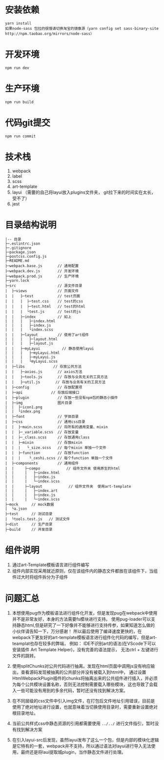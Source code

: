 <!--
 * @name: 文件
 * @Author: Haojin Sun
 * @Date: 2020-01-23 12:53:04
 * @LastEditors  : Haojin Sun
 * @LastEditTime : 2020-01-30 14:07:19
 -->
# 安装依赖
```
yarn install
如果node-sass 包拉的很慢请切换淘宝的镜像源（yarn config set sass-binary-site http://npm.taobao.org/mirrors/node-sass）
``` 
# 开发环境
```
npm run dev
```
# 生产环境
```
npm run build
```
# 代码git提交
```
npm run commit
```
# 技术栈
1. webpack
2. label
3. scss
4. art-template
5. layui   （需要的自己将layui放入plugins文件夹， git拉下来的时间实在太长，受不了）
6. jest

# 目录结构说明
```
|-- 目录
├─.eslintrc.json        
├─.gitignore            
├─package.json
├─postcss.config.js
├─README.md
├─webpack.base.js       // 通用配置
├─webpack.dev.js        // 开发环境
├─webpack.prod.js       // 生产环境
├─yarn.lock
├─src                   // 源文件目录
|  ├─views              // 页面文件
|  |   ├─test           // test页面
|  |   |  ├─test.css    // test的css
|  |   |  ├─test.html   // test的html
|  |   |  └test.js      // test的js
|  |   ├─index          // 如上
|  |   |   ├─index.html
|  |   |   ├─index.js
|  |   |   └index.scss
|  |   ├─layout         // 使用了art组件
|  |   |   ├─layout.html
|  |   |   ├─layout.js
|  |   ├─myLayui          // 静态使用layui
|  |   |   ├─myLayui.html
|  |   |   ├─myLayui.js
|  |   |   └myLayui.scss
|  ├─libs             // 存放公共方法
|  |   ├─axios.js       // axios方法
|  |   ├─tools.js       // 存放与业务无关的工具方法
|  |   ├─util.js       // 存放与业务有关的工具方法
|  ├─config             // 存放配置项
|  ├─api             // 存放后端接口
|  ├─plugin             // 存放一些没有npm包的静态小插件
|  ├─img                图片目录
|  |  ├─icon1.png       
|  |  └index.png
|  ├─font               // 字体目录
|  ├─css                // 通用css目录
|  |  ├─main.scss       // 将所有的通用变量、mixin
|  |  ├─_variable.scss  // 存放变量
|  |  ├─_class.scss     // 存放通用class
|  |  ├─mixin           // 存放mixin
|  |  |   └_size.scss   // 每个mixin 单独一个文件
|  |  ├─function        // 存放function
|  |  |    └_ceshi.scss // 每个function 单独一个文件
|  ├─components         // 通用组件
|  |     ├─compo            // 组件文件夹 使用原生的html
|  |     |   ├─index.html
|  |     |   ├─index.js
|  |     |   └─index.scss
|  |     ├─layout            // 组件文件夹  使用art-template
|  |     |   ├─index.art
|  |     |   ├─index.js
|  |     |   └─index.scss
├─mock      // mock数据
|  └a.json
├─test      // 测试目录
|  └tools.test.js   // 测试文件
├─dist      // 生产目录
├─build     // 开发目录
```

# 组件说明
1. 通过art-Template模板语言进行组件编写
2. 组件内部实现采用就近原则，仅在该组件内的静态文件都放在该组件下，当组件过大时将组件拆分为子组件

# 问题汇总
1. 本想使用pug作为模板语法进行组件化开发，但是发现pug在webpack中使用并不是非常友好，本身的方法需要fs模块进行支持。
使用pug-loader可以支持静态html,但是研究了一下好像并不能够进行支持传参，如果知道怎么做的小伙伴请告知一下，万分感谢！
所以最后使用了编译速度更快的，在webpack下更友好的art-template模板语言进行组件化代码的编写，但是art-teamplat也存在较多的弊端，
例如： IDE不识别art的语法(在VScode下可以安装插件 Art Template Helper)，没有完善的语法提示， 无法ctrl + 左键进行文件的跳转。

2. 使用splitChunks对公共代码进行抽离。发现在html页面中调用js没有响应输出，查看源码发现被抽离的公共部分并没有被载入到html中，
通过设置HtmlWebpackPlugin插件的chunks将抽离出来的公共组件进行插入，并必须为每个公共模块设置名称，否则无法控制需要载入哪些模块，这也导致了会载入一些可能没有用到的多余代码，暂时还没有找到解决方案。

3. 在不同层级的css文件中引入img文件，在打包后文件地址引用错误，目前是使用了绝对地址进行设置，也就意味着当切换使用目录时，需要重新设置绝对根目录地址。

4. 当前公共样式css中静态资源的引用都需要使用 ``` ../../ ``` 进行文件指引，暂时没有找到解决方案

5. 在引入layui-src后发现，虽然layui发布了这么一个包，但是内部的模块化逻辑是它特有的一套，webpack并不支持，所以通过语法对layui进行导入无法使用，最终还是将laui提取城plugin，当作静态文件进行处理。